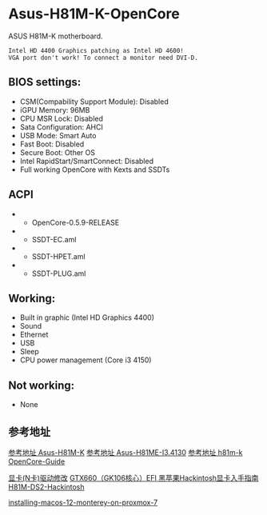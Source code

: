 # Asus-H81M-K-OpenCore
ASUS H81M-K motherboard.

```
Intel HD 4400 Graphics patching as Intel HD 4600!
VGA port don't work! To connect a monitor need DVI-D.
```

## BIOS settings:
- CSM(Compability Support Module): Disabled
- iGPU Memory: 96MB
- CPU MSR Lock: Disabled
- Sata Configuration: AHCI
- USB Mode: Smart Auto
- Fast Boot: Disabled
- Secure Boot: Other OS
- Intel RapidStart/SmartConnect: Disabled
- Full working OpenCore with Kexts and SSDTs

## ACPI
- * OpenCore-0.5.9-RELEASE
- * SSDT-EC.aml
- * SSDT-HPET.aml
- * SSDT-PLUG.aml

## Working:
- Built in graphic (Intel HD Graphics 4400)
- Sound
- Ethernet
- USB
- Sleep
- CPU power management (Core i3 4150)

## Not working:
- None

## 参考地址
[参考地址 Asus-H81M-K](https://github.com/andrie81/Asus-H81M-K-OpenCore)
[参考地址 Asus-H81ME-I3.4130](https://github.com/rsdev69/Asus-H81ME-I3.4130-HD4400-macOS)
[参考地址 h81m-k](https://github.com/wargodz009/opencore-i5-4460-h81m-k)
[OpenCore-Guide](https://dortania.github.io/OpenCore-Install-Guide/config.plist/haswell.html#starting-point)

[显卡(N卡)驱动修改](https://www.memacx.com/thread-3308-1-1.html)
[GTX660（GK106核心）EFI ](https://bbs.pcbeta.com/forum.php?mod=viewthread&tid=1842296)
[黑苹果Hackintosh显卡入手指南](https://post.smzdm.com/p/az5ge680/)
[H81M-DS2-Hackintosh ](https://github.com/dtcu0ng/H81M-DS2-Hackintosh)

[installing-macos-12-monterey-on-proxmox-7](https://www.nicksherlock.com/2021/10/installing-macos-12-monterey-on-proxmox-7/)